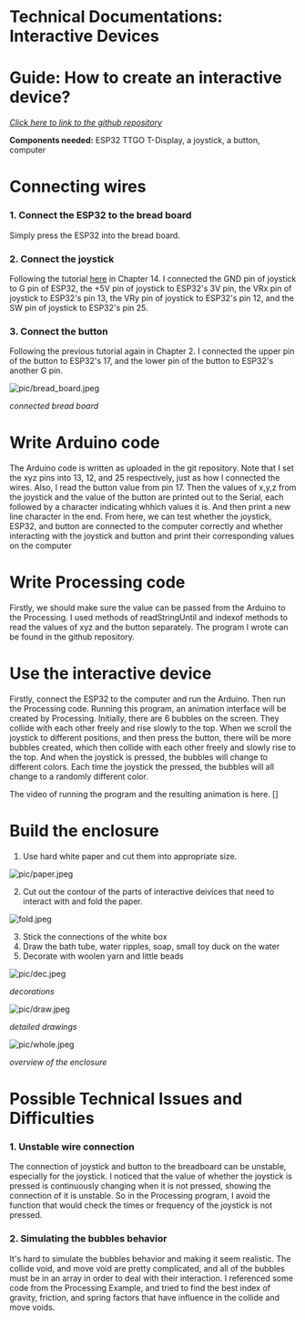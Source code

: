 # Technical Documentations: Interactive Devices

# Guide: How to create an interactive device?

[*Click here to link to the github repository*](https://github.com/Amandaaa00/Interactive-Devices)

**Components needed:** ESP32 TTGO T-Display, a joystick, a button, computer

# Connecting wires
### 1. Connect the ESP32 to the bread board
Simply press the ESP32 into the bread board.
### 2. Connect the joystick
Following the tutorial [here](https://github.com/Freenove/Freenove_Ultimate_Starter_Kit_for_ESP32/blob/master/C/C_Tutorial.pdf) in Chapter 14. 
I connected the GND pin of joystick to G pin of ESP32, the +5V pin of joystick to ESP32's 3V pin, the VRx pin of joystick to ESP32's pin 13, the VRy pin of joystick to ESP32's pin 12, and the SW pin of joystick to ESP32's pin 25.
### 3. Connect the button
Following the previous tutorial again in Chapter 2.
I connected the upper pin of the button to ESP32's 17, and the lower pin of the button to ESP32's another G pin.

![pic/bread_board.jpeg](pic/bread_board.jpeg)

*connected bread board*

# Write Arduino code
The Arduino code is written as uploaded in the git repository.
Note that I set the xyz pins into 13, 12, and 25 respectively, just as how I connected the wires. Also, I read the button value from pin 17.
Then the values of x,y,z from the joystick and the value of the button are printed out to the Serial, each followed by a character indicating whhich values it is. And then print a new line character in the end.
From here, we can test whether the joystick, ESP32, and button are connected to the computer correctly and whether interacting with the joystick and button and print their corresponding values on the computer
# Write Processing code
Firstly, we should make sure the value can be passed from the Arduino to the Processing. I used methods of readStringUntil and indexof methods to read the values of xyz and the button separately. The program I wrote can be found in the github repository.
# Use the interactive device
Firstly, connect the ESP32 to the computer and run the Arduino. Then run the Processing code.
Running this program, an animation interface will be created by Processing. Initially, there are 6 bubbles on the screen. They collide with each other freely and rise slowly to the top. When we scroll the joystick to different positions, and then press the button, there will be more bubbles created, which then collide with each other freely and slowly rise to the top. And when the joystick is pressed, the bubbles will change to different colors. Each time the joystick the pressed, the bubbles will all change to a randomly different color. 

The video of running the program and the resulting animation is here.
[]

# Build the enclosure
1. Use hard white paper and cut them into appropriate size.

![pic/paper.jpeg](pic/paper.jpeg)

2. Cut out the contour of the parts of interactive deivices that need to interact with and fold the paper.

![fold.jpeg](fold.jpeg)

3. Stick the connections of the white box
4. Draw the bath tube, water ripples, soap, small toy duck on the water
5. Decorate with woolen yarn and little beads

![pic/dec.jpeg](pic/dec.jpeg)

*decorations*

![pic/draw.jpeg](pic/draw.jpeg)

*detailed drawings*

![pic/whole.jpeg](pic/whole.jpeg)

*overview of the enclosure*

# Possible Technical Issues and Difficulties
### 1. Unstable wire connection
The connection of joystick and button to the breadboard can be unstable, especially for the joystick. I noticed that the value of whether the joystick is pressed is continuously changing when it is not pressed, showing the connection of it is unstable. So in the Processing program, I avoid the function that would check the times or frequency of the joystick is not pressed.
### 2. Simulating the bubbles behavior
It's hard to simulate the bubbles behavior and making it seem realistic. The collide void, and move void are pretty complicated, and all of the bubbles must be in an array in order to deal with their interaction. I referenced some code from the Processing Example, and tried to find the best index of gravity, friction, and spring factors that have influence in the collide and move voids.
